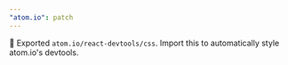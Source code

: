 ```yaml
---
"atom.io": patch
---
```


🎁 Exported `atom.io/react-devtools/css`. Import this to automatically style atom.io's devtools.
